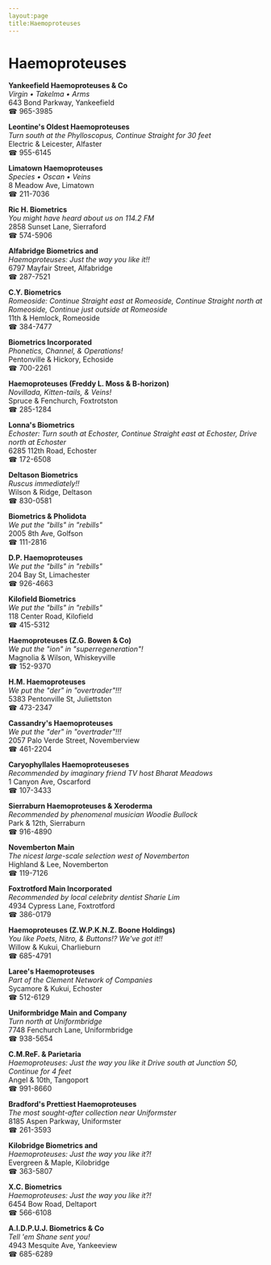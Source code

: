 ```yaml
---
layout:page
title:Haemoproteuses
---
```

# Haemoproteuses

**Yankeefield Haemoproteuses & Co**  
_Virgin • Takelma • Arms_  
643 Bond Parkway, Yankeefield  
☎ 965-3985



**Leontine's Oldest Haemoproteuses**  
_Turn south at the Phylloscopus, Continue Straight for 30 feet_  
Electric & Leicester, Alfaster  
☎ 955-6145



**Limatown Haemoproteuses**  
_Species • Oscan • Veins_  
8 Meadow Ave, Limatown  
☎ 211-7036



**Ric H. Biometrics**  
_You might have heard about us on 114.2 FM_  
2858 Sunset Lane, Sierraford  
☎ 574-5906



**Alfabridge Biometrics and**  
_Haemoproteuses: Just the way you like it!!_  
6797 Mayfair Street, Alfabridge  
☎ 287-7521



**C.Y. Biometrics**  
_Romeoside: Continue Straight east at Romeoside, Continue Straight north at Romeoside, Continue just outside at Romeoside_  
11th & Hemlock, Romeoside  
☎ 384-7477



**Biometrics Incorporated**  
_Phonetics, Channel, & Operations!_  
Pentonville & Hickory, Echoside  
☎ 700-2261



**Haemoproteuses (Freddy L. Moss & B-horizon)**  
_Novillada, Kitten-tails, & Veins!_  
Spruce & Fenchurch, Foxtrotston  
☎ 285-1284



**Lonna's Biometrics**  
_Echoster: Turn south at Echoster, Continue Straight east at Echoster, Drive north at Echoster_  
6285 112th Road, Echoster  
☎ 172-6508



**Deltason Biometrics**  
_Ruscus immediately!!_  
Wilson & Ridge, Deltason  
☎ 830-0581



**Biometrics & Pholidota**  
_We put the "bills" in "rebills"_  
2005 8th Ave, Golfson  
☎ 111-2816



**D.P. Haemoproteuses**  
_We put the "bills" in "rebills"_  
204 Bay St, Limachester  
☎ 926-4663



**Kilofield Biometrics**  
_We put the "bills" in "rebills"_  
118 Center Road, Kilofield  
☎ 415-5312



**Haemoproteuses (Z.G. Bowen & Co)**  
_We put the "ion" in "superregeneration"!_  
Magnolia & Wilson, Whiskeyville  
☎ 152-9370



**H.M. Haemoproteuses**  
_We put the "der" in "overtrader"!!!_  
5383 Pentonville St, Juliettston  
☎ 473-2347



**Cassandry's Haemoproteuses**  
_We put the "der" in "overtrader"!!!_  
2057 Palo Verde Street, Novemberview  
☎ 461-2204



**Caryophyllales Haemoproteuseses**  
_Recommended by imaginary friend TV host Bharat Meadows_  
1 Canyon Ave, Oscarford  
☎ 107-3433



**Sierraburn Haemoproteuses & Xeroderma**  
_Recommended by phenomenal musician Woodie Bullock_  
Park & 12th, Sierraburn  
☎ 916-4890



**Novemberton Main**  
_The nicest large-scale selection west of Novemberton_  
Highland & Lee, Novemberton  
☎ 119-7126



**Foxtrotford Main Incorporated**  
_Recommended by local celebrity dentist Sharie Lim_  
4934 Cypress Lane, Foxtrotford  
☎ 386-0179



**Haemoproteuses (Z.W.P.K.N.Z. Boone Holdings)**  
_You like Poets, Nitro, & Buttons!? We've got it!!_  
Willow & Kukui, Charlieburn  
☎ 685-4791



**Laree's Haemoproteuses**  
_Part of the Clement Network of Companies_  
Sycamore & Kukui, Echoster  
☎ 512-6129



**Uniformbridge Main and Company**  
_Turn north at Uniformbridge_  
7748 Fenchurch Lane, Uniformbridge  
☎ 938-5654



**C.M.ReF. & Parietaria**  
_Haemoproteuses: Just the way you like it 
Drive south at Junction 50, Continue for 4 feet_  
Angel & 10th, Tangoport  
☎ 991-8660



**Bradford's Prettiest Haemoproteuses**  
_The most sought-after collection near Uniformster_  
8185 Aspen Parkway, Uniformster  
☎ 261-3593



**Kilobridge Biometrics and**  
_Haemoproteuses: Just the way you like it?!_  
Evergreen & Maple, Kilobridge  
☎ 363-5807



**X.C. Biometrics**  
_Haemoproteuses: Just the way you like it?!_  
6454 Bow Road, Deltaport  
☎ 566-6108



**A.I.D.P.U.J. Biometrics & Co**  
_Tell 'em Shane sent you!_  
4943 Mesquite Ave, Yankeeview  
☎ 685-6289



